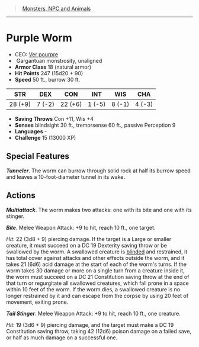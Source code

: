 ﻿---
!MonsterItem
Family: MonsterVO
Type: monstrosity
Size: Gargantuan
Alignment: unaligned
ArmorClass: 18 (natural armor)
HitPoints: 247 (15d20 + 90)
Speed: 50 ft., burrow 30 ft.
Strength: 28 (+9)
Dexterity: ' 7 (-2)'
Constitution: 22 (+6)
Intelligence: ' 1 (-5)'
Wisdom: ' 8 (-1)'
Charisma: ' 4 (-3)'
SavingThrows: Con +11, Wis +4
Senses: blindsight 30 ft., tremorsense 60 ft., passive Perception 9
Languages: '-'
Challenge: 15 (13000 XP)
Id: monsters_vo.md#purple-worm
ParentLink: monsters_vo.md#monsters-npc-and-animals
Name: Purple Worm
ParentName: Monsters, NPC and Animals
NameLevel: 1
AltName: '[Ver pourpre](hd_monsters_ver_pourpre.md)'
Attributes:
  Name: Purple Worm
  Markdown: >+
    # <!--Name-->Purple Worm<!--/Name-->


    - CEO: <!--AltName-->[Ver pourpre](hd_monsters_ver_pourpre.md)<!--/AltName-->

    -  <!--Size-->Gargantuan<!--/Size--> <!--Type-->monstrosity<!--/Type-->, <!--Alignment-->unaligned<!--/Alignment-->

    - **Armor Class** <!--ArmorClass-->18 (natural armor)<!--/ArmorClass-->

    - **Hit Points** <!--HitPoints-->247 (15d20 + 90)<!--/HitPoints-->

    - **Speed** <!--Speed-->50 ft., burrow 30 ft.<!--/Speed-->


    |STR|DEX|CON|INT|WIS|CHA|

    |---|---|---|---|---|---|

    |<!--Strength-->28 (+9)<!--/Strength-->|<!--Dexterity--> 7 (-2)<!--/Dexterity-->|<!--Constitution-->22 (+6)<!--/Constitution-->|<!--Intelligence--> 1 (-5)<!--/Intelligence-->|<!--Wisdom--> 8 (-1)<!--/Wisdom-->|<!--Charisma--> 4 (-3)<!--/Charisma-->|


    - **Saving Throws** <!--SavingThrows-->Con +11, Wis +4<!--/SavingThrows-->

    - **Senses** <!--Senses-->blindsight 30 ft., tremorsense 60 ft., passive Perception 9<!--/Senses-->

    - **Languages** <!--Languages-->-<!--/Languages-->

    - **Challenge** <!--Challenge-->15 (13000 XP)<!--/Challenge-->


    ## Special Features


    **_Tunneler_**. The worm can burrow through solid rock at half its burrow speed and leaves a 10-foot-diameter tunnel in its wake.


    ## Actions


    **_Multiattack_**. The worm makes two attacks: one with its bite and one with its stinger.


    **_Bite_**. Melee Weapon Attack: +9 to hit, reach 10 ft., one target.


    _Hit_: 22 (3d8 + 9) piercing damage. If the target is a Large or smaller creature, it must succeed on a DC 19 Dexterity saving throw or be swallowed by the worm. A swallowed creature is [blinded](srd_conditions_blinded.md) and restrained, it has total cover against attacks and other effects outside the worm, and it takes 21 (6d6) acid damage at the start of each of the worm's turns. If the worm takes 30 damage or more on a single turn from a creature inside it, the worm must succeed on a DC 21 Constitution saving throw at the end of that turn or regurgitate all swallowed creatures, which fall prone in a space within 10 feet of the worm. If the worm dies, a swallowed creature is no longer restrained by it and can escape from the corpse by using 20 feet of movement, exiting prone.


    **_Tail Stinger_**. Melee Weapon Attack: +9 to hit, reach 10 ft., one creature.


    _Hit_: 19 (3d6 + 9) piercing damage, and the target must make a DC 19 Constitution saving throw, taking 42 (12d6) poison damage on a failed save, or half as much damage on a successful one.

  AltName: '[Ver pourpre](hd_monsters_ver_pourpre.md)'
  Size: Gargantuan
  Type: monstrosity
  Alignment: unaligned
  ArmorClass: 18 (natural armor)
  HitPoints: 247 (15d20 + 90)
  Speed: 50 ft., burrow 30 ft.
  Strength: 28 (+9)
  Dexterity: ' 7 (-2)'
  Constitution: 22 (+6)
  Intelligence: ' 1 (-5)'
  Wisdom: ' 8 (-1)'
  Charisma: ' 4 (-3)'
  SavingThrows: Con +11, Wis +4
  Senses: blindsight 30 ft., tremorsense 60 ft., passive Perception 9
  Languages: '-'
  Challenge: 15 (13000 XP)
AttributesDictionary: >+
  Name: Purple Worm

  Markdown: >+

    # <!--Name-->Purple Worm<!--/Name-->





    - CEO: <!--AltName-->[Ver pourpre](hd_monsters_ver_pourpre.md)<!--/AltName-->



    -  <!--Size-->Gargantuan<!--/Size--> <!--Type-->monstrosity<!--/Type-->, <!--Alignment-->unaligned<!--/Alignment-->



    - **Armor Class** <!--ArmorClass-->18 (natural armor)<!--/ArmorClass-->



    - **Hit Points** <!--HitPoints-->247 (15d20 + 90)<!--/HitPoints-->



    - **Speed** <!--Speed-->50 ft., burrow 30 ft.<!--/Speed-->





    |STR|DEX|CON|INT|WIS|CHA|



    |---|---|---|---|---|---|



    |<!--Strength-->28 (+9)<!--/Strength-->|<!--Dexterity--> 7 (-2)<!--/Dexterity-->|<!--Constitution-->22 (+6)<!--/Constitution-->|<!--Intelligence--> 1 (-5)<!--/Intelligence-->|<!--Wisdom--> 8 (-1)<!--/Wisdom-->|<!--Charisma--> 4 (-3)<!--/Charisma-->|





    - **Saving Throws** <!--SavingThrows-->Con +11, Wis +4<!--/SavingThrows-->



    - **Senses** <!--Senses-->blindsight 30 ft., tremorsense 60 ft., passive Perception 9<!--/Senses-->



    - **Languages** <!--Languages-->-<!--/Languages-->



    - **Challenge** <!--Challenge-->15 (13000 XP)<!--/Challenge-->





    ## Special Features





    **_Tunneler_**. The worm can burrow through solid rock at half its burrow speed and leaves a 10-foot-diameter tunnel in its wake.





    ## Actions





    **_Multiattack_**. The worm makes two attacks: one with its bite and one with its stinger.





    **_Bite_**. Melee Weapon Attack: +9 to hit, reach 10 ft., one target.





    _Hit_: 22 (3d8 + 9) piercing damage. If the target is a Large or smaller creature, it must succeed on a DC 19 Dexterity saving throw or be swallowed by the worm. A swallowed creature is [blinded](srd_conditions_blinded.md) and restrained, it has total cover against attacks and other effects outside the worm, and it takes 21 (6d6) acid damage at the start of each of the worm's turns. If the worm takes 30 damage or more on a single turn from a creature inside it, the worm must succeed on a DC 21 Constitution saving throw at the end of that turn or regurgitate all swallowed creatures, which fall prone in a space within 10 feet of the worm. If the worm dies, a swallowed creature is no longer restrained by it and can escape from the corpse by using 20 feet of movement, exiting prone.





    **_Tail Stinger_**. Melee Weapon Attack: +9 to hit, reach 10 ft., one creature.





    _Hit_: 19 (3d6 + 9) piercing damage, and the target must make a DC 19 Constitution saving throw, taking 42 (12d6) poison damage on a failed save, or half as much damage on a successful one.



  AltName: '[Ver pourpre](hd_monsters_ver_pourpre.md)'

  Size: Gargantuan

  Type: monstrosity

  Alignment: unaligned

  ArmorClass: 18 (natural armor)

  HitPoints: 247 (15d20 + 90)

  Speed: 50 ft., burrow 30 ft.

  Strength: 28 (+9)

  Dexterity: ' 7 (-2)'

  Constitution: 22 (+6)

  Intelligence: ' 1 (-5)'

  Wisdom: ' 8 (-1)'

  Charisma: ' 4 (-3)'

  SavingThrows: Con +11, Wis +4

  Senses: blindsight 30 ft., tremorsense 60 ft., passive Perception 9

  Languages: '-'

  Challenge: 15 (13000 XP)

---
> [Monsters, NPC and Animals](srd_monsters.md)

---

# Purple Worm

- CEO: [Ver pourpre](hd_monsters_ver_pourpre.md)
-  Gargantuan monstrosity, unaligned
- **Armor Class** 18 (natural armor)
- **Hit Points** 247 (15d20 + 90)
- **Speed** 50 ft., burrow 30 ft.

|STR|DEX|CON|INT|WIS|CHA|
|---|---|---|---|---|---|
|28 (+9)| 7 (-2)|22 (+6)| 1 (-5)| 8 (-1)| 4 (-3)|

- **Saving Throws** Con +11, Wis +4
- **Senses** blindsight 30 ft., tremorsense 60 ft., passive Perception 9
- **Languages** -
- **Challenge** 15 (13000 XP)

## Special Features

**_Tunneler_**. The worm can burrow through solid rock at half its burrow speed and leaves a 10-foot-diameter tunnel in its wake.

## Actions

**_Multiattack_**. The worm makes two attacks: one with its bite and one with its stinger.

**_Bite_**. Melee Weapon Attack: +9 to hit, reach 10 ft., one target.

_Hit_: 22 (3d8 + 9) piercing damage. If the target is a Large or smaller creature, it must succeed on a DC 19 Dexterity saving throw or be swallowed by the worm. A swallowed creature is [blinded](srd_conditions_blinded.md) and restrained, it has total cover against attacks and other effects outside the worm, and it takes 21 (6d6) acid damage at the start of each of the worm's turns. If the worm takes 30 damage or more on a single turn from a creature inside it, the worm must succeed on a DC 21 Constitution saving throw at the end of that turn or regurgitate all swallowed creatures, which fall prone in a space within 10 feet of the worm. If the worm dies, a swallowed creature is no longer restrained by it and can escape from the corpse by using 20 feet of movement, exiting prone.

**_Tail Stinger_**. Melee Weapon Attack: +9 to hit, reach 10 ft., one creature.

_Hit_: 19 (3d6 + 9) piercing damage, and the target must make a DC 19 Constitution saving throw, taking 42 (12d6) poison damage on a failed save, or half as much damage on a successful one.

